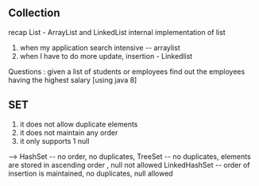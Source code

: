 ## Collection 

recap 
List - ArrayList and LinkedList 
internal implementation of list 

1. when my application search intensive -- arraylist 
2. when I have to do more update, insertion - Linkedlist 

Questions : 
given a list of students or employees
find out the employees having the highest salary [using java 8]


## SET

1. it does not allow duplicate elements 
2. it does not maintain any order 
3. it only supports 1 null 

--> HashSet -- no order, no duplicates, 
TreeSet --    no duplicates, elements are stored in ascending order , null not allowed
LinkedHashSet -- order of insertion is maintained, no duplicates, null allowed 

